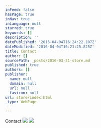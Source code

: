 ```yaml
---
inFeed: false
hasPage: true
inNav: true
inLanguage: null
starred: true
keywords: []
description: ''
datePublished: '2016-04-04T16:24:22.107Z'
dateModified: '2016-04-04T16:21:25.825Z'
title: Contact
author: []
sourcePath: _posts/2016-03-31-store.md
published: true
authors: []
publisher:
  name: null
  domain: null
  url: null
  favicon: null
url: store/index.html
_type: WebPage

---
```

Contact
![](https://s3-us-west-2.amazonaws.com/the-grid-img/p/0027b6c8ee7127bc23de9f0b169a0417aefb4985.png)
![](https://s3-us-west-2.amazonaws.com/the-grid-img/p/3cb8d54d88084778ad057db3d6a49d9a417f93b8.png)